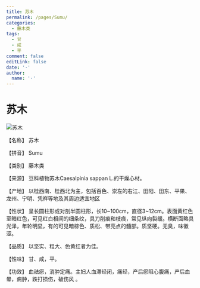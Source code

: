 ```yaml
---
title: 苏木
permalink: /pages/Sumu/
categories: 
  - 藤木类
tags: 
  - 甘
  - 咸
  - 平
comment: false
editLink: false
date: '·'
author: 
  name: '·'
---
```

# 苏木

![苏木](https://sys01.lib.hkbu.edu.hk/cmed/mmid/images/B00137.jpg)

<!-- more -->
【名称】	苏木	

【拼音】	Sumu

【类别】	藤木类

【来源】	豆科植物苏木Caesalpinia sappan L.的干燥心材。

【产地】	以桂西南、桂西北为主，包括百色、崇左的右江、田阳、田东、平果、龙州、宁明、凭祥等地及其周边适宜地区

【性状】	呈长圆柱形或对剖半圆柱形，长10~100cm，直径3~12cm。表面黄红色至暗红色，可见红白相间的细条纹，具刀削痕和枝痕，常见纵向裂缓。横断面略具光泽，年轮明显，有的可见暗棕色、质松、带亮点的髓部。质坚硬。无臭，味徽涩。

【品质】	以坚实、粗大、色黄红者为佳。

【性味】	甘、咸，平。

【功效】	血祛瘀，消肿定痛。主妇人血滞经闭，痛经，产后瘀阻心腹痛，产后血晕，痈肿，跌打损伤，破伤风 。
